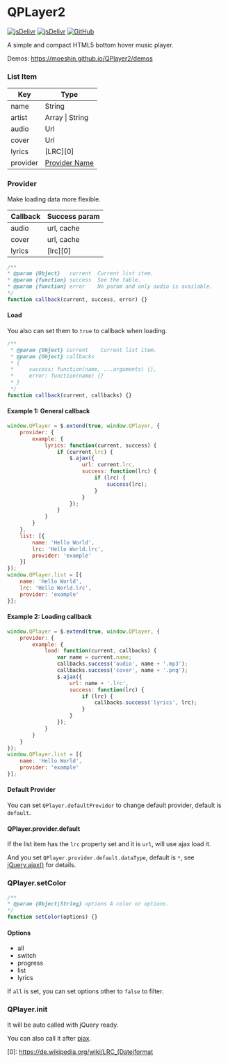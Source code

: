 # QPLayer2

[![jsDelivr](https://img.shields.io/jsdelivr/gh/hm/moeshin/QPlayer2?style=flat-square)](https://www.jsdelivr.com/package/gh/moeshin/QPlayer2)
[![jsDelivr](https://img.shields.io/github/v/release/moeshin/QPlayer2?style=flat-square)](https://github.com/moeshin/QPlayer2/releases/latest)
[![GitHub](https://img.shields.io/github/license/moeshin/QPlayer2?style=flat-square)](https://github.com/moeshin/QPlayer2/blob/master/LICENSE)

A simple and compact HTML5 bottom hover music player.

Demos: https://moeshin.github.io/QPlayer2/demos

### List Item

| Key       | Type                       |
| --------- | -------------------------- |
| name      | String                     |
| artist    | Array &#124; String        |
| audio     | Url                        |
| cover     | Url                        |
| lyrics    | [LRC][0]                   |
| provider  | [Provider Name](#Provider) |

### Provider

Make loading data more flexible.

| Callback  | Success param |
| --------- | ------------- |
| audio     | url, cache    |
| cover     | url, cache    |
| lyrics    | [lrc][0]         |

 ```js
/**
 * @param {Object}   current  Current list item.
 * @param {function} success  See the table.
 * @param {function} error    No param and only audio is available.
 */
function callback(current, success, error) {}
 ```

#### Load

You also can set them to `true` to callback when loading.

```js
/**
 * @param {Object} current    Current list item.
 * @param {Object} callbacks
 * {
 *     success: function(name, ...arguments) {},
 *     error: function(name) {}
 * }
 */
function callback(current, callbacks) {}
```

#### Example 1: General callback

```js
window.QPlayer = $.extend(true, window.QPlayer, {
    provider: {
        example: {
            lyrics: function(current, success) {
                if (current.lrc) {
                    $.ajax({
                        url: current.lrc,
                        success: function(lrc) {
                            if (lrc) {
                                success(lrc);
                            }
                        }
                    });
                }
            }
        }
    },
    list: [{
        name: 'Hello World',
        lrc: 'Hello World.lrc',
        provider: 'example'
    }]
});
window.QPlayer.list = [{
    name: 'Hello World',
    lrc: 'Hello World.lrc',
    provider: 'example'
}];
```

#### Example 2: Loading callback

```js
window.QPlayer = $.extend(true, window.QPlayer, {
    provider: {
        example: {
            load: function(current, callbacks) {
                var name = current.name;
                callbacks.success('audio', name + '.mp3');
                callbacks.success('cover', name + '.png');
                $.ajax({
                    url: name + '.lrc',
                    success: function(lrc) {
                        if (lrc) {
                            callbacks.success('lyrics', lrc);
                        }
                    }
                });
            }
        }
    }
});
window.QPlayer.list = [{
    name: 'Hello World',
    provider: 'example'
}];
```

#### Default Provider

You can set `QPlayer.defaultProvider` to change default provider, default is `default`.

#### QPlayer.provider.default

If the list item has the `lrc` property set and it is `url`, will use ajax load it.

And you set `QPlayer.provider.default.dataType`, default is `*`, see [jQuery.ajax()](https://api.jquery.com/jQuery.ajax/) for details.

### QPlayer.setColor

```js
/**
* @param {Object|String} options A color or options.
*/
function setColor(options) {}
```

#### Options
 
* all
* switch
* progress
* list
* lyrics

If `all` is set, you can set options other to `false` to filter.

### QPlayer.init

It will be auto called with jQuery ready.

You can also call it after [pjax](https://github.com/defunkt/jquery-pjax).


[0]: https://de.wikipedia.org/wiki/LRC_(Dateiformat
